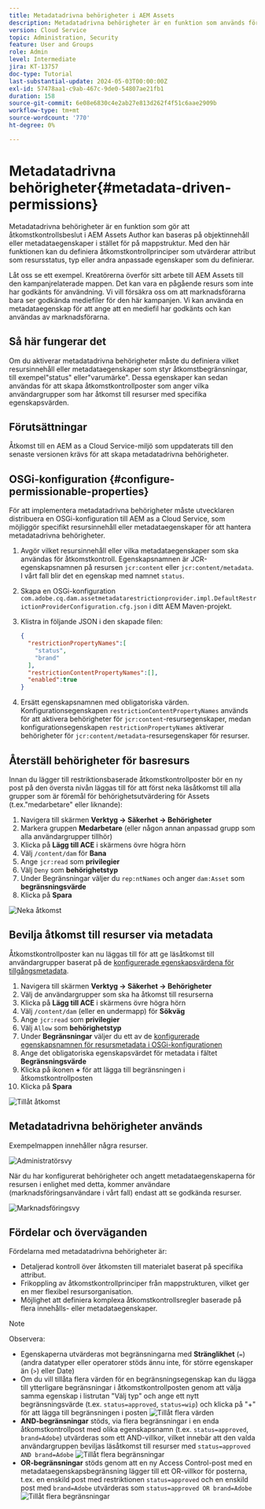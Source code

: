 ```yaml
---
title: Metadatadrivna behörigheter i AEM Assets
description: Metadatadrivna behörigheter är en funktion som används för att begränsa åtkomst baserat på metadataegenskaper för resurser i stället för mappstruktur.
version: Cloud Service
topic: Administration, Security
feature: User and Groups
role: Admin
level: Intermediate
jira: KT-13757
doc-type: Tutorial
last-substantial-update: 2024-05-03T00:00:00Z
exl-id: 57478aa1-c9ab-467c-9de0-54807ae21fb1
duration: 158
source-git-commit: 6e08e6830c4e2ab27e813d262f4f51c6aae2909b
workflow-type: tm+mt
source-wordcount: '770'
ht-degree: 0%

---
```


# Metadatadrivna behörigheter{#metadata-driven-permissions}

Metadatadrivna behörigheter är en funktion som gör att åtkomstkontrollsbeslut i AEM Assets Author kan baseras på objektinnehåll eller metadataegenskaper i stället för på mappstruktur. Med den här funktionen kan du definiera åtkomstkontrollprinciper som utvärderar attribut som resursstatus, typ eller andra anpassade egenskaper som du definierar.

Låt oss se ett exempel. Kreatörerna överför sitt arbete till AEM Assets till den kampanjrelaterade mappen. Det kan vara en pågående resurs som inte har godkänts för användning. Vi vill försäkra oss om att marknadsförarna bara ser godkända mediefiler för den här kampanjen. Vi kan använda en metadataegenskap för att ange att en mediefil har godkänts och kan användas av marknadsförarna.

## Så här fungerar det

Om du aktiverar metadatadrivna behörigheter måste du definiera vilket resursinnehåll eller metadataegenskaper som styr åtkomstbegränsningar, till exempel&quot;status&quot; eller&quot;varumärke&quot;. Dessa egenskaper kan sedan användas för att skapa åtkomstkontrollposter som anger vilka användargrupper som har åtkomst till resurser med specifika egenskapsvärden.

## Förutsättningar

Åtkomst till en AEM as a Cloud Service-miljö som uppdaterats till den senaste versionen krävs för att skapa metadatadrivna behörigheter.

## OSGi-konfiguration {#configure-permissionable-properties}

För att implementera metadatadrivna behörigheter måste utvecklaren distribuera en OSGi-konfiguration till AEM as a Cloud Service, som möjliggör specifikt resursinnehåll eller metadataegenskaper för att hantera metadatadrivna behörigheter.

1. Avgör vilket resursinnehåll eller vilka metadataegenskaper som ska användas för åtkomstkontroll. Egenskapsnamnen är JCR-egenskapsnamnen på resursen `jcr:content` eller `jcr:content/metadata`. I vårt fall blir det en egenskap med namnet `status`.
1. Skapa en OSGi-konfiguration `com.adobe.cq.dam.assetmetadatarestrictionprovider.impl.DefaultRestrictionProviderConfiguration.cfg.json` i ditt AEM Maven-projekt.
1. Klistra in följande JSON i den skapade filen:

   ```json
   {
     "restrictionPropertyNames":[
       "status",
       "brand"
     ],
     "restrictionContentPropertyNames":[],
     "enabled":true
   }
   ```

1. Ersätt egenskapsnamnen med obligatoriska värden.  Konfigurationsegenskapen `restrictionContentPropertyNames` används för att aktivera behörigheter för `jcr:content`-resursegenskaper, medan konfigurationsegenskapen `restrictionPropertyNames` aktiverar behörigheter för `jcr:content/metadata`-resursegenskaper för resurser.

## Återställ behörigheter för basresurs

Innan du lägger till restriktionsbaserade åtkomstkontrollposter bör en ny post på den översta nivån läggas till för att först neka läsåtkomst till alla grupper som är föremål för behörighetsutvärdering för Assets (t.ex.&quot;medarbetare&quot; eller liknande):

1. Navigera till skärmen __Verktyg → Säkerhet → Behörigheter__
1. Markera gruppen __Medarbetare__ (eller någon annan anpassad grupp som alla användargrupper tillhör)
1. Klicka på __Lägg till ACE__ i skärmens övre högra hörn
1. Välj `/content/dam` för __Bana__
1. Ange `jcr:read` som __privilegier__
1. Välj `Deny` som __behörighetstyp__
1. Under Begränsningar väljer du `rep:ntNames` och anger `dam:Asset` som __begränsningsvärde__
1. Klicka på __Spara__

![Neka åtkomst](./assets/metadata-driven-permissions/deny-access.png)

## Bevilja åtkomst till resurser via metadata

Åtkomstkontrollposter kan nu läggas till för att ge läsåtkomst till användargrupper baserat på de [konfigurerade egenskapsvärdena för tillgångsmetadata](#configure-permissionable-properties).

1. Navigera till skärmen __Verktyg → Säkerhet → Behörigheter__
1. Välj de användargrupper som ska ha åtkomst till resurserna
1. Klicka på __Lägg till ACE__ i skärmens övre högra hörn
1. Välj `/content/dam` (eller en undermapp) för __Sökväg__
1. Ange `jcr:read` som __privilegier__
1. Välj `Allow` som __behörighetstyp__
1. Under __Begränsningar__ väljer du ett av de [konfigurerade egenskapsnamnen för resursmetadata i OSGi-konfigurationen](#configure-permissionable-properties)
1. Ange det obligatoriska egenskapsvärdet för metadata i fältet __Begränsningsvärde__
1. Klicka på ikonen __+__ för att lägga till begränsningen i åtkomstkontrollposten
1. Klicka på __Spara__

![Tillåt åtkomst](./assets/metadata-driven-permissions/allow-access.png)

## Metadatadrivna behörigheter används

Exempelmappen innehåller några resurser.

![Administratörsvy](./assets/metadata-driven-permissions/admin-view.png)

När du har konfigurerat behörigheter och angett metadataegenskaperna för resursen i enlighet med detta, kommer användare (marknadsföringsanvändare i vårt fall) endast att se godkända resurser.

![Marknadsföringsvy](./assets/metadata-driven-permissions/marketeer-view.png)

## Fördelar och överväganden

Fördelarna med metadatadrivna behörigheter är:

- Detaljerad kontroll över åtkomsten till materialet baserat på specifika attribut.
- Frikoppling av åtkomstkontrollprinciper från mappstrukturen, vilket ger en mer flexibel resursorganisation.
- Möjlighet att definiera komplexa åtkomstkontrollsregler baserade på flera innehålls- eller metadataegenskaper.

>[!NOTE]
>
> Observera:
> 
> - Egenskaperna utvärderas mot begränsningarna med __Stränglikhet__ (`=`) (andra datatyper eller operatorer stöds ännu inte, för större egenskaper än (`>`) eller Date)
> - Om du vill tillåta flera värden för en begränsningsegenskap kan du lägga till ytterligare begränsningar i åtkomstkontrollposten genom att välja samma egenskap i listrutan &quot;Välj typ&quot; och ange ett nytt begränsningsvärde (t.ex. `status=approved`, `status=wip`) och klicka på &quot;+&quot; för att lägga till begränsningen i posten
> ![Tillåt flera värden ](./assets/metadata-driven-permissions/allow-multiple-values.png)
> - __AND-begränsningar__ stöds, via flera begränsningar i en enda åtkomstkontrollpost med olika egenskapsnamn (t.ex. `status=approved`, `brand=Adobe`) utvärderas som ett AND-villkor, vilket innebär att den valda användargruppen beviljas läsåtkomst till resurser med `status=approved AND brand=Adobe`
> ![Tillåt flera begränsningar ](./assets/metadata-driven-permissions/allow-multiple-restrictions.png)
> - __OR-begränsningar__ stöds genom att en ny Access Control-post med en metadataegenskapsbegränsning lägger till ett OR-villkor för posterna, t.ex. en enskild post med restriktionen `status=approved` och en enskild post med `brand=Adobe` utvärderas som `status=approved OR brand=Adobe`
> ![Tillåt flera begränsningar ](./assets/metadata-driven-permissions/allow-multiple-aces.png)
